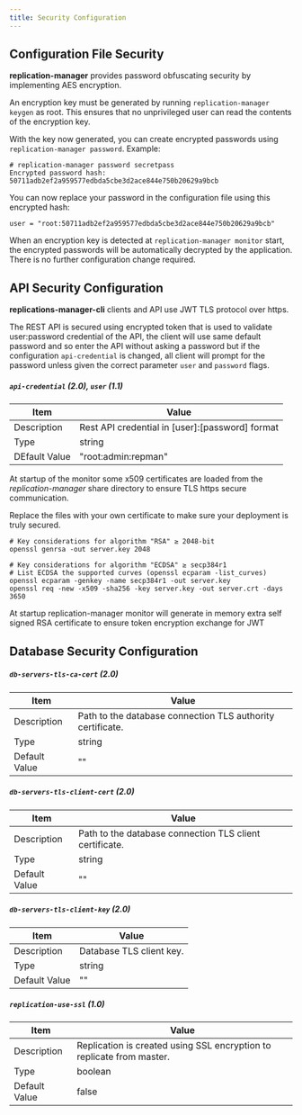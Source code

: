 ```yaml
---
title: Security Configuration
---
```

## Configuration File Security

**replication-manager** provides password obfuscating security by implementing AES encryption.

An encryption key must be generated by running `replication-manager keygen` as root. This ensures that no unprivileged user can read the contents of the encryption key.

With the key now generated, you can create encrypted passwords using `replication-manager password`. Example:
```
# replication-manager password secretpass
Encrypted password hash: 50711adb2ef2a959577edbda5cbe3d2ace844e750b20629a9bcb
```

You can now replace your password in the configuration file using this encrypted hash:
```
user = "root:50711adb2ef2a959577edbda5cbe3d2ace844e750b20629a9bcb"
```

When an encryption key is detected at `replication-manager monitor` start, the encrypted passwords will be automatically decrypted by the application. There is no further configuration change required.

## API Security Configuration

**replications-manager-cli** clients and API use JWT TLS protocol over https.

The REST API is secured using encrypted token that is used to validate user:password credential of the API, the client will use same default password and so enter the API without asking a password but if the configuration `api-credential` is changed, all client will prompt for the password unless given the correct parameter `user` and `password` flags.

##### `api-credential` (2.0), `user` (1.1)

| Item | Value |
| ---- | ----- |
| Description | Rest API credential in [user]:[password] format |
| Type | string |
| DEfault Value | "root:admin:repman" |


At startup of the monitor some x509 certificates are loaded from the *replication-manager* share directory to ensure TLS https secure communication.

Replace the files with your own certificate to make sure your deployment is truly secured.

```
# Key considerations for algorithm "RSA" ≥ 2048-bit
openssl genrsa -out server.key 2048

# Key considerations for algorithm "ECDSA" ≥ secp384r1
# List ECDSA the supported curves (openssl ecparam -list_curves)
openssl ecparam -genkey -name secp384r1 -out server.key
openssl req -new -x509 -sha256 -key server.key -out server.crt -days 3650
```

At startup replication-manager monitor will generate in memory extra self signed RSA certificate to ensure token encryption exchange for JWT   

## Database Security Configuration

##### `db-servers-tls-ca-cert` (2.0)

| Item          | Value |
| ----          | ----- |
| Description   | Path to the database connection TLS authority certificate. |
| Type          | string |
| Default Value | "" |

##### `db-servers-tls-client-cert` (2.0)

| Item          | Value |
| ----          | ----- |
| Description   | Path to the database connection TLS client certificate. |
| Type          | string |
| Default Value | "" |

##### `db-servers-tls-client-key` (2.0)

| Item          | Value |
| ----          | ----- |
| Description   | Database TLS client key. |
| Type          | string |
| Default Value | "" |

##### `replication-use-ssl` (1.0)

| Item | Value |
| ---- | ----- |
| Description | Replication is created using SSL encryption to replicate from master. |
| Type | boolean |
| Default Value | false |   
